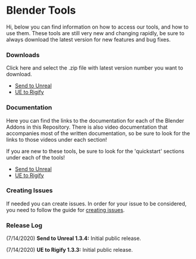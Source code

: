 # Blender Tools
Hi, below you can find information on how to access our tools, and how to use them. These tools are still very new and changing rapidly, be sure to always download the latest version for new features and bug fixes.

### Downloads
Click here and select the .zip file with latest version number you want to download.
* [Send to Unreal](https://github.com/EpicGames/BlenderTools/tree/master/Send%20to%20Unreal/releases)
* [UE to Rigify](https://github.com/EpicGames/BlenderTools/tree/master/UE%20to%20Rigify/releases)

### Documentation
Here you can find the links to the documentation for each of the Blender Addons in this Repository. There is also video documentation that accompanies most of the written documentation, so be sure to look for the links to those videos under each section!

If you are new to these tools, be sure to look for the 'quickstart' sections under each of the tools!

* [Send to Unreal](https://github.com/EpicGames/BlenderTools/wiki/Send-to-Unreal-Home)
* [UE to Rigify](https://github.com/EpicGames/BlenderTools/wiki/UE-to-Rigify-Home)

### Creating Issues
If needed you can create issues. In order for your issue to be considered, you need to follow the guide for [creating issues](https://github.com/EpicGames/BlenderTools/wiki/Creating-Issues).

### Release Log
(7/14/2020) **Send to Unreal 1.3.4:** Initial public release.

(7/14/2020) **UE to Rigify 1.3.3:** Initial public release.
